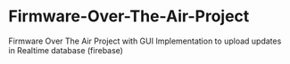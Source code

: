 # Firmware-Over-The-Air-Project
Firmware Over The Air Project with GUI Implementation to upload updates in Realtime database (firebase) 
